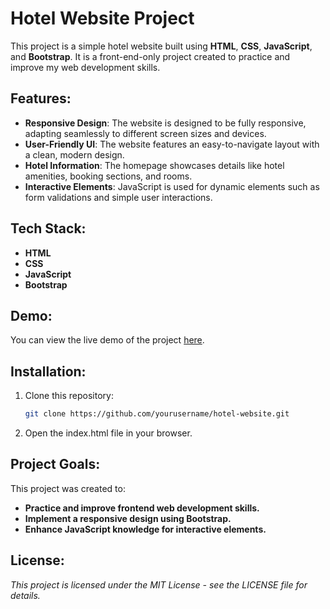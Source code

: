 # Hotel Website Project

This project is a simple hotel website built using **HTML**, **CSS**, **JavaScript**, and **Bootstrap**. It is a front-end-only project created to practice and improve my web development skills. 

## Features:
- **Responsive Design**: The website is designed to be fully responsive, adapting seamlessly to different screen sizes and devices.
- **User-Friendly UI**: The website features an easy-to-navigate layout with a clean, modern design.
- **Hotel Information**: The homepage showcases details like hotel amenities, booking sections, and rooms.
- **Interactive Elements**: JavaScript is used for dynamic elements such as form validations and simple user interactions.

## Tech Stack:
- **HTML**
- **CSS**
- **JavaScript**
- **Bootstrap**

## Demo:
You can view the live demo of the project [here](insert-link-here).

## Installation:
1. Clone this repository:
   ```bash
   git clone https://github.com/yourusername/hotel-website.git

2. Open the index.html file in your browser.


## Project Goals:
This project was created to:

- **Practice and improve frontend web development skills.**
- **Implement a responsive design using Bootstrap.**
- **Enhance JavaScript knowledge for interactive elements.**

## License:
*This project is licensed under the MIT License - see the LICENSE file for details.*
